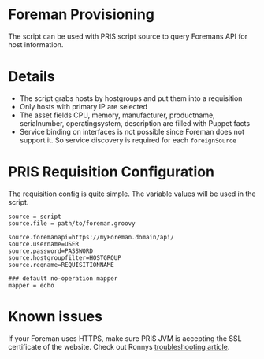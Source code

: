# Foreman Provisioning

The script can be used with PRIS script source to query Foremans API for host information.

# Details

* The script grabs hosts by hostgroups and put them into a requisition
* Only hosts with primary IP are selected
* The asset fields CPU, memory, manufacturer, productname, serialnumber, operatingsystem, description are filled with Puppet facts
* Service binding on interfaces is not possible since Foreman does not support it. So service discovery is required for each `foreignSource`

# PRIS Requisition Configuration

The requisition config is quite simple.
The variable values will be used in the script.


```
source = script
source.file = path/to/foreman.groovy

source.foremanapi=https://myForeman.domain/api/
source.username=USER
source.password=PASSWORD
source.hostgroupfilter=HOSTGROUP
source.reqname=REQUISITIONNAME

### default no-operation mapper
mapper = echo
```

# Known issues

If your Foreman uses HTTPS, make sure PRIS JVM is accepting the SSL certificate of the website.
Check out Ronnys [troubleshooting article](https://opennms.discourse.group/t/troubleshoot-java-with-self-signed-certificates/55).